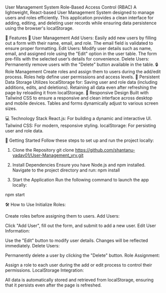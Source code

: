 User Management System
Role-Based Access Control (RBAC)
A lightweight, React-based User Management System designed to manage users and roles efficiently. This application provides a clean interface for adding, editing, and deleting user records while ensuring data persistence using the browser's localStorage.





🌟 Features
👤 User Management
Add Users: Easily add new users by filling out a form with their name, email, and role. The email field is validated to ensure proper formatting.
Edit Users: Modify user details such as name, email, and assigned role using the "Edit" option in the user table. The form pre-fills with the selected user’s details for convenience.
Delete Users: Permanently remove users with the "Delete" button available in the table.
🔒 Role Management
Create roles and assign them to users during the add/edit process. Roles help define user permissions and access levels.
💾 Persistent Data Storage
Utilizes localStorage for:
Saving user and role data (including additions, edits, and deletions).
Retaining all data even after refreshing the page by reloading it from localStorage.
📱 Responsive Design
Built with Tailwind CSS to ensure a responsive and clean interface across desktop and mobile devices. Tables and forms dynamically adjust to various screen sizes.





💻 Technology Stack
React.js: For building a dynamic and interactive UI.
Tailwind CSS: For modern, responsive styling.
localStorage: For persisting user and role data.




🚀 Getting Started
Follow these steps to set up and run the project locally:
1. Clone the Repository
git clone https://github.com/shantanu-yadav01/User-Management_vrv.git

2. Install Dependencies
Ensure you have Node.js and npm installed. Navigate to the project directory and run:
npm install

3. Start the Application
Run the following command to launch the app locally:

npm start



🛠️ How to Use
Initialize Roles:

Create roles before assigning them to users.
Add Users:

Click "Add User", fill out the form, and submit to add a new user.
Edit User Information:

Use the "Edit" button to modify user details. Changes will be reflected immediately.
Delete Users:

Permanently delete a user by clicking the "Delete" button.
Role Assignment:

Assign a role to each user during the add or edit process to control their permissions.
LocalStorage Integration:

All data is automatically stored and retrieved from localStorage, ensuring that it persists even after the page is refreshed.
